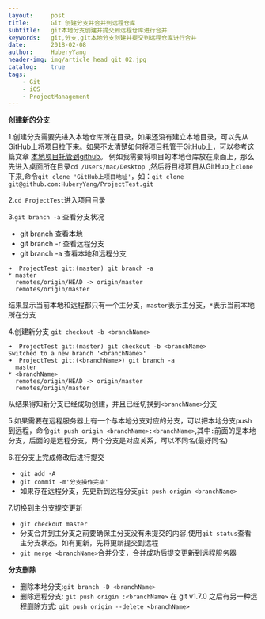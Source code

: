 ```yaml
--- 
layout:     post                      
title:      Git 创建分支并合并到远程仓库
subtitle:   git本地分支创建并提交到远程仓库进行合并
keywords:   git,分支,git本地分支创建并提交到远程仓库进行合并
date:       2018-02-08                  
author:     HuberyYang                
header-img: img/article_head_git_02.jpg
catalog:    true                     
tags:                             
    - Git 
    - iOS
    - ProjectManagement
---
```


**创建新的分支**

1.创建分支需要先进入本地仓库所在目录，如果还没有建立本地目录，可以先从GitHub上将项目拉下来。如果不太清楚如何将项目托管于GitHub上，可以参考这篇文章 [本地项目托管到github](https://www.jianshu.com/p/e19d13f6251c)。
例如我需要将项目的本地仓库放在桌面上，那么先进入桌面所在目录`cd /Users/mac/Desktop `,然后将目标项目从GitHub上`clone`下来,命令`git clone 'GitHub上项目地址'`，如：`git clone git@github.com:HuberyYang/ProjectTest.git`

2.`cd ProjectTest`进入项目目录

3.`git branch -a` 查看分支状况

- git branch 查看本地 
- git branch -r 查看远程分支 
- git branch -a 查看本地和远程分支

```
➜  ProjectTest git:(master) git branch -a
* master
  remotes/origin/HEAD -> origin/master
  remotes/origin/master
```
结果显示当前本地和远程都只有一个主分支，`master`表示主分支，`*`表示当前本地所在分支


4.创建新分支 `git checkout -b <branchName>`
```
➜  ProjectTest git:(master) git checkout -b <branchName>
Switched to a new branch '<branchName>'
➜  ProjectTest git:(<branchName>) git branch -a
  master
* <branchName>
  remotes/origin/HEAD -> origin/master
  remotes/origin/master
```
从结果得知新分支已经成功创建，并且已经切换到`<branchName>`分支

5.如果需要在远程服务器上有一个与本地分支对应的分支，可以把本地分支push到远程，命令`git push origin <branchName>:<branchName>`,其中`:`前面的是本地分支，后面的是远程分支，两个分支是对应关系，可以不同名(最好同名)

6.在分支上完成修改后进行提交
- `git add -A`
- `git commit -m'分支操作完毕'`
- 如果存在远程分支，先更新到远程分支`git push origin <branchName>`

7.切换到主分支提交更新
- `git checkout master`
- 分支合并到主分支之前要确保主分支没有未提交的内容,使用`git status`查看主分支状态，如有更新，先将更新提交到远程
- `git merge <branchName>`合并分支，合并成功后提交更新到远程服务器

**分支删除**

- 删除本地分支:`git branch -D <branchName>`
- 删除远程分支: `git push origin :<branchName>`
  在 git v1.7.0 之后有另一种远程删除方式:
`git push origin --delete <branchName>`





